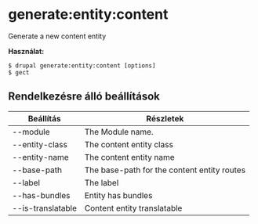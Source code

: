 # generate:entity:content
Generate a new content entity

**Használat:**
```
$ drupal generate:entity:content [options]
$ gect  
```

## Rendelkezésre álló beállítások
Beállítás | Részletek
-------|-------------
--module | The Module name.
--entity-class | The content entity class
--entity-name | The content entity name
--base-path | The base-path for the content entity routes
--label | The label
--has-bundles | Entity has bundles
--is-translatable | Content entity translatable
